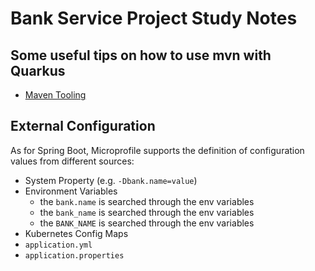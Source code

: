 # Bank Service Project Study Notes

## Some useful tips on how to use mvn with Quarkus

- [Maven Tooling](https://quarkus.io/guides/maven-tooling)

## External Configuration

As for Spring Boot, Microprofile supports the definition of configuration values from different sources:

- System Property (e.g. `-Dbank.name=value`)
- Environment Variables
    - the `bank.name` is searched through the env variables   
    - the `bank_name` is searched through the env variables   
    - the `BANK_NAME` is searched through the env variables   
- Kubernetes Config Maps
- `application.yml`
- `application.properties`